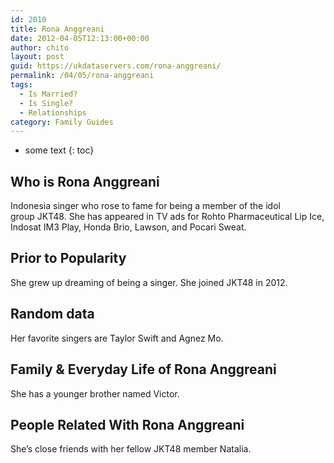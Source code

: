 ```yaml
---
id: 2010
title: Rona Anggreani
date: 2012-04-05T12:13:00+00:00
author: chito
layout: post
guid: https://ukdataservers.com/rona-anggreani/
permalink: /04/05/rona-anggreani
tags:
  - Is Married?
  - Is Single?
  - Relationships
category: Family Guides
---
```


* some text
{: toc}
          
          
## Who is  Rona Anggreani
                  
                  
                  
Indonesia singer who rose to fame for being a member of the idol group JKT48. She has appeared in TV ads for Rohto Pharmaceutical Lip Ice, Indosat IM3 Play, Honda Brio, Lawson, and Pocari Sweat.
                  
                
                
                
## Prior to Popularity 
                  
                  
                  
She grew up dreaming of being a singer. She joined JKT48 in 2012.
                  
                
                
                
## Random data 
                  
                  
                  
Her favorite singers are Taylor Swift and Agnez Mo.
                  
                
                
                
## Family & Everyday Life of Rona Anggreani
                  
                  
                  
She has a younger brother named Victor.
                  
                
                
                
## People Related With  Rona Anggreani
                  
                  
                  
She&#8217;s close friends with her fellow JKT48 member Natalia.
                  
                
              
            
          
          
          
    
    
  

